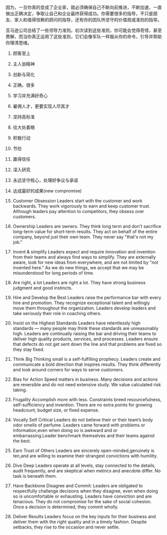 
因为，一旦你真的变成了企业家，就必须确保自己不断向前推进，不断加速，一直做出正确决定，争取让自己和企业最终获得成功。你需要很多的指导，不只是朋友、家人和值得信赖的顾问的指导，还有你的团队所坚守的价值观或准则的指导。

亚马逊公司总结了一些领导力准则。初次读到这些准则，你可能会觉得奇怪，甚至费解，而当你真正运用了这些准则，它们会像军队一样服从你的命令，引导并帮助你理清思绪。

1. 顾客至上
2. 主人翁精神
3. 创新与简化
4. 正确，很多
5. 学习并充满好奇心
6. 雇佣人才，更要实现人尽其才
7. 坚持高标准
8. 往大处着眼
9. 积极行动
10. 节俭
11. 赢得信任
12. 深入研究
13. 永远坚守核心，处理好争议与承诺
14. 达成最好的成果(new compromise)
 
1. Customer Obsession
Leaders start with the customer and work backwards. They work vigorously to earn and keep customer trust. Although leaders pay attention to competitors, they obsess over customers.
 

2. Ownership
Leaders are owners. They think long term and don't sacrifice long-term value for short-term results. They act on behalf of the entire company, beyond just their own team. They never say "that's not my job."


3. Invent & simplify
Leaders expect and require innovation and invention from their teams and always find ways to simplify. They are externally aware, look for new ideas from everywhere, and are not limited by "not invented here." As we do new things, we accept that we may be misunderstood for long periods of time.

4. Are right, a lot
Leaders are right a lot. They have strong business judgment and good instincts. 

5. Hire and Develop the Best
Leaders raise the performance bar with every hire and promotion. They recognize exceptional talent and willingly move them throughout the organization. Leaders develop leaders and take seriously their role in coaching others.

6. Insist on the Highest Standards
Leaders have relentlessly high standards — many people may think these standards are unreasonably high. Leaders are continually raising the bar and driving their teams to deliver high quality products, services, and processes. Leaders ensure that defects do not get sent down the line and that problems are fixed so they stay fixed.

7. Think Big
Thinking small is a self-fulfilling prophecy. Leaders create and communicate a bold direction that inspires results. They think differently and look around corners for ways to serve customers.

8. Bias for Action
Speed matters in business. Many decisions and actions are reversible and do not need extensive study. We value calculated risk taking.

9. Frugality
Accomplish more with less. Constraints breed resourcefulness, self-sufficiency and invention. There are no extra points for growing headcount, budget size, or fixed expense.

10. Vocally Self Critical
Leaders do not believe their or their team’s body odor smells of perfume .Leaders came forward with problems or information,even when doing so is awkward and or embarrassing.Leader benchmark themselves and their teams against the best. 

11. Earn Trust of Others
Leaders are sincerely open-minded,genuinely is ten,and are willing to examine their strangest convictions with humility.

12. Dive Deep
Leaders operate at all levels, stay connected to the details, audit frequently, and are skeptical when metrics and anecdote differ. No task is beneath them.

13. Have Backbone
Disagree and Commit: Leaders are obligated to respectfully challenge decisions when they disagree, even when doing so is uncomfortable or exhausting. Leaders have conviction and are tenacious. They do not compromise for the sake of social cohesion. Once a decision is determined, they commit wholly.

14. Deliver Results
Leaders focus on the key inputs for their business and deliver them with the right quality and in a timely fashion. Despite setbacks, they rise to the occasion and never settle.